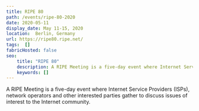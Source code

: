 ```yaml
---
title: RIPE 80
path: /events/ripe-80-2020
date: 2020-05-11
display_date: May 11-15, 2020
location:  Berlin, Germany
url: https://ripe80.ripe.net/
tags:  [] 
fabricHosted: false
seo:
    title: "RIPE 80"
    description: A RIPE Meeting is a five-day event where Internet Service Providers (ISPs), network operators and other interested parties gather to discuss issues of interest to the Internet community.
    keywords: []
---
```


A RIPE Meeting is a five-day event where Internet Service Providers (ISPs), network operators and other interested parties gather to discuss issues of interest to the Internet community.
